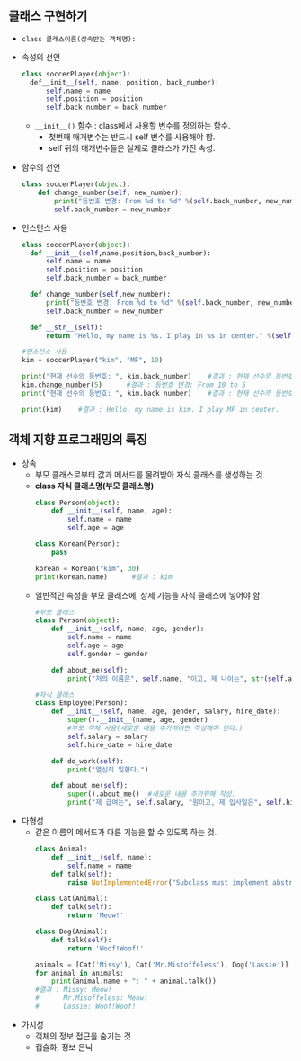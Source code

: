 ## 클래스 구현하기
+ `class 클래스이름(상속받는 객체명):`

+ 속성의 선언
  ```python
  class soccerPlayer(object):
    def__init__(self, name, position, back_number):
        self.name = name
        self.position = position
        self.back_number = back_number
  ```
  + `__init__()` 함수 : class에서 사용할 변수를 정의하는 함수.
    + 첫번째 매개변수는 반드시 self 변수를 사용해야 함.
    + self 뒤의 매개변수들은 실제로 클래스가 가진 속성.
+ 함수의 선언
    ```python
    class soccerPlayer(object):
        def change_number(self, new_number):
            print("등번호 변경: From %d to %d" %(self.back_number, new_number))
            self.back_number = new_number
    ```

+ 인스턴스 사용
  ```python
  class soccerPlayer(object):
    def __init__(self,name,position,back_number):
        self.name = name
        self.position = position
        self.back_number = back_number

    def change_number(self,new_number):
        print("등번호 변경: From %d to %d" %(self.back_number, new_number))
        self.back_number = new_number

    def __str__(self):
        return "Hello, my name is %s. I play in %s in center." %(self.name, self.position)    

  #인스턴스 사용  
  kim = soccerPlayer("kim", "MF", 10)

  print("현재 선수의 등번호: ", kim.back_number)    #결과 : 현재 선수의 등번호: 10
  kim.change_number(5)      #결과 : 등번호 변경: From 10 to 5
  print("현재 선수의 등번호: ", kim.back_number)    #결과 : 현재 선수의 등번호: 5

  print(kim)    #결과 : Hello, my name is kim. I play MF in center.
  ```

## 객체 지향 프로그래밍의 특징
+ 상속
  + 부모 클래스로부터 값과 메서드를 물려받아 자식 클래스를 생성하는 것.
  + **class 자식 클래스명(부모 클래스명)**
    ```python
    class Person(object):
        def __init__(self, name, age):
            self.name = name
            self.age = age
    
    class Korean(Person):
        pass

    korean = Korean("kim", 30)
    print(korean.name)      #결과 : kim
    ``` 
  + 일반적인 속성을 부모 클래스에, 상세 기능을 자식 클래스에 넣어야 함.
    ```python
    #부모 클래스
    class Person(object):
        def __init__(self, name, age, gender):
            self.name = name
            self.age = age
            self.gender = gender

        def about_me(self):
            print("저의 이름은", self.name, "이고, 제 나이는", str(self.age), "살입니다.")
    ``` 
    ```python
    #자식 클래스
    class Employee(Person):
        def __init__(self, name, age, gender, salary, hire_date):
            super().__init__(name, age, gender)     
            #부모 객체 사용(새로운 내용 추가하려면 작성해야 한다.)
            self.salary = salary
            self.hire_date = hire_date

        def do_work(self):
            print("열심히 일한다.")

        def about_me(self):
            super().about_me()  #새로운 내용 추가위해 작성.
            print("제 급여는", self.salary, "원이고, 제 입사일은", self.hire_date, "입니다.")
    ``` 
+ 다형성
  + 같은 이름의 메서드가 다른 기능을 할 수 있도록 하는 것.
    ```python
    class Animal:
        def __init__(self, name):
            self.name = name
        def talk(self):
            raise NotImplementedError("Subclass must implement abstract method")

    class Cat(Animal):
        def talk(self):
            return 'Meow!'

    class Dog(Animal):
        def talk(self):
            return 'Woof!Woof!'

    animals = [Cat('Missy'), Cat('Mr.Mistoffeless'), Dog('Lassie')]
    for animal in animals:
        print(animal.name + ": " + animal.talk())
    #결과 : Missy: Meow!
    #      Mr.Misoffeless: Meow!
    #      Lassie: Woof!Woof!
    ```
+ 가시성
  + 객체의 정보 접근을 숨기는 것
  + 캡슐화, 정보 은닉